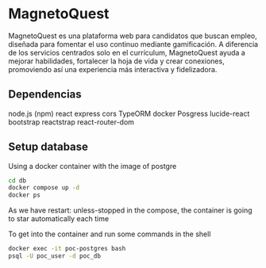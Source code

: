 # MagnetoQuest

MagnetoQuest es una plataforma web para candidatos que buscan empleo, diseñada para fomentar el uso continuo mediante gamificación. A diferencia de los servicios centrados solo en el currículum, MagnetoQuest ayuda a mejorar habilidades, fortalecer la hoja de vida y crear conexiones, promoviendo así una experiencia más interactiva y fidelizadora.

## Dependencias

node.js (npm)
react
express
cors
TypeORM
docker
Posgress
lucide-react
bootstrap
reactstrap
react-router-dom

## Setup database

Using a docker container with the image of postgre

```bash
cd db
docker compose up -d
docker ps
```

As we have restart: unless-stopped in the compose, the container is going to star automatically each time

To get into the container and run some commands in the shell

```bash
docker exec -it poc-postgres bash
psql -U poc_user -d poc_db
```
